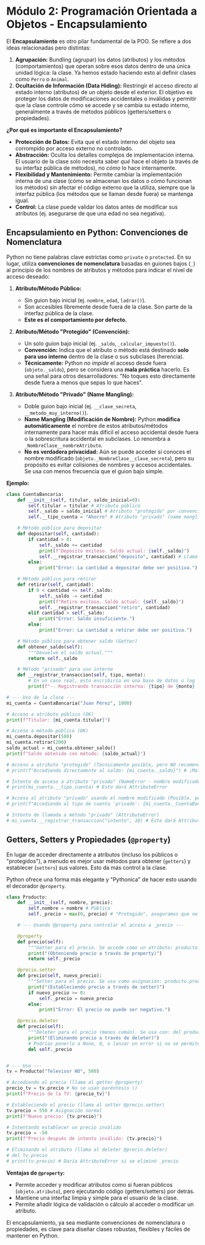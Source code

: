 # Módulo 2: Programación Orientada a Objetos - Encapsulamiento

El **Encapsulamiento** es otro pilar fundamental de la POO. Se refiere a dos ideas relacionadas pero distintas:

1.  **Agrupación:** Bundling (agrupar) los datos (atributos) y los métodos (comportamientos) que operan sobre esos datos dentro de una única unidad lógica: la clase. Ya hemos estado haciendo esto al definir clases como `Perro` o `Animal`.
2.  **Ocultación de Información (Data Hiding):** Restringir el acceso directo al estado interno (atributos) de un objeto desde el exterior. El objetivo es proteger los datos de modificaciones accidentales o inválidas y permitir que la clase controle cómo se accede y se cambia su estado interno, generalmente a través de métodos públicos (getters/setters o propiedades).

**¿Por qué es importante el Encapsulamiento?**

*   **Protección de Datos:** Evita que el estado interno del objeto sea corrompido por acceso externo no controlado.
*   **Abstracción:** Oculta los detalles complejos de implementación interna. El usuario de la clase solo necesita saber *qué* hace el objeto (a través de su interfaz pública de métodos), no *cómo* lo hace internamente.
*   **Flexibilidad y Mantenimiento:** Permite cambiar la implementación interna de una clase (cómo se almacenan los datos o cómo funcionan los métodos) sin afectar el código externo que la utiliza, siempre que la interfaz pública (los métodos que se llaman desde fuera) se mantenga igual.
*   **Control:** La clase puede validar los datos antes de modificar sus atributos (ej. asegurarse de que una edad no sea negativa).

## Encapsulamiento en Python: Convenciones de Nomenclatura

Python no tiene palabras clave estrictas como `private` o `protected`. En su lugar, utiliza **convenciones de nomenclatura** basadas en guiones bajos (`_`) al principio de los nombres de atributos y métodos para indicar el nivel de acceso deseado:

1.  **Atributo/Método Público:**
    *   Sin guion bajo inicial (ej. `nombre`, `edad`, `ladrar()`).
    *   Son accesibles libremente desde fuera de la clase. Son parte de la interfaz pública de la clase.
    *   **Este es el comportamiento por defecto.**

2.  **Atributo/Método "Protegido" (Convención):**
    *   Un solo guion bajo inicial (ej. `_saldo`, `_calcular_impuesto()`).
    *   **Convención:** Indica que el atributo o método está destinado **solo para uso interno** dentro de la clase o sus subclases (herencia).
    *   **Técnicamente:** Python *no impide* el acceso desde fuera (`objeto._saldo`), pero se considera una **mala práctica** hacerlo. Es una señal para otros desarrolladores: "No toques esto directamente desde fuera a menos que sepas lo que haces".

3.  **Atributo/Método "Privado" (Name Mangling):**
    *   Doble guion bajo inicial (ej. `__clave_secreta`, `__metodo_muy_interno()`).
    *   **Name Mangling (Modificación de Nombre):** Python **modifica automáticamente** el nombre de estos atributos/métodos internamente para hacer más difícil el acceso accidental desde fuera o la sobrescritura accidental en subclases. Lo renombra a `_NombreClase__nombreAtributo`.
    *   **No es verdadera privacidad:** Aún se puede acceder si conoces el nombre modificado (`objeto._NombreClase__clave_secreta`), pero su propósito es evitar colisiones de nombres y accesos accidentales. Se usa con menos frecuencia que el guion bajo simple.

**Ejemplo:**

```python
class CuentaBancaria:
    def __init__(self, titular, saldo_inicial=0):
        self.titular = titular # Atributo público
        self._saldo = saldo_inicial # Atributo "protegido" por convención
        self.__tipo_cuenta = "Ahorro" # Atributo "privado" (name mangling)

    # Método público para depositar
    def depositar(self, cantidad):
        if cantidad > 0:
            self._saldo += cantidad
            print(f"Depósito exitoso. Saldo actual: {self._saldo}")
            self.__registrar_transaccion("deposito", cantidad) # Llama a método "privado"
        else:
            print("Error: La cantidad a depositar debe ser positiva.")

    # Método público para retirar
    def retirar(self, cantidad):
        if 0 < cantidad <= self._saldo:
            self._saldo -= cantidad
            print(f"Retiro exitoso. Saldo actual: {self._saldo}")
            self.__registrar_transaccion("retiro", cantidad)
        elif cantidad > self._saldo:
            print("Error: Saldo insuficiente.")
        else:
            print("Error: La cantidad a retirar debe ser positiva.")

    # Método público para obtener saldo (Getter)
    def obtener_saldo(self):
        """Devuelve el saldo actual."""
        return self._saldo

    # Método "privado" para uso interno
    def __registrar_transaccion(self, tipo, monto):
        # En un caso real, esto escribiría en una base de datos o log
        print(f"-- Registrando transacción interna: {tipo} de {monto} --")

# --- Uso de la clase ---
mi_cuenta = CuentaBancaria("Juan Pérez", 1000)

# Acceso a atributo público (OK)
print(f"Titular: {mi_cuenta.titular}")

# Acceso a método público (OK)
mi_cuenta.depositar(500)
mi_cuenta.retirar(200)
saldo_actual = mi_cuenta.obtener_saldo()
print(f"Saldo obtenido con método: {saldo_actual}")

# Acceso a atributo "protegido" (Técnicamente posible, pero NO recomendado)
# print(f"Accediendo directamente al saldo: {mi_cuenta._saldo}") # ¡Mala práctica!

# Intento de acceso a atributo "privado" (NameError - nombre modificado)
# print(mi_cuenta.__tipo_cuenta) # Esto dará AttributeError

# Acceso al atributo "privado" usando el nombre modificado (Posible, pero MUY mala práctica)
# print(f"Accediendo al tipo de cuenta 'privado': {mi_cuenta._CuentaBancaria__tipo_cuenta}")

# Intento de llamada a método "privado" (AttributeError)
# mi_cuenta.__registrar_transaccion("intento", 10) # Esto dará AttributeError
```

## Getters, Setters y Propiedades (`@property`)

En lugar de acceder directamente a atributos (incluso los públicos o "protegidos"), a menudo es mejor usar métodos para obtener (`getters`) y establecer (`setters`) sus valores. Esto da más control a la clase.

Python ofrece una forma más elegante y "Pythonica" de hacer esto usando el decorador `@property`.

```python
class Producto:
    def __init__(self, nombre, precio):
        self.nombre = nombre # Público
        self._precio = max(0, precio) # "Protegido", aseguramos que no sea negativo al inicio

    # --- Usando @property para controlar el acceso a _precio ---

    @property
    def precio(self):
        """Getter para el precio. Se accede como un atributo: producto.precio"""
        print("(Obteniendo precio a través de property)")
        return self._precio

    @precio.setter
    def precio(self, nuevo_precio):
        """Setter para el precio. Se usa como asignación: producto.precio = valor"""
        print("(Estableciendo precio a través de setter)")
        if nuevo_precio >= 0:
            self._precio = nuevo_precio
        else:
            print("Error: El precio no puede ser negativo.")

    @precio.deleter
    def precio(self):
        """Deleter para el precio (menos común). Se usa con: del producto.precio"""
        print("(Eliminando precio a través de deleter)")
        # Podrías ponerlo a None, 0, o lanzar un error si no se permite borrar
        del self._precio


# --- Uso ---
tv = Producto("Televisor HD", 500)

# Accediendo al precio (llama al getter @property)
precio_tv = tv.precio # No se usan paréntesis ()
print(f"Precio de la TV: {precio_tv}")

# Estableciendo el precio (llama al setter @precio.setter)
tv.precio = 550 # Asignación normal
print(f"Nuevo precio: {tv.precio}")

# Intentando establecer un precio inválido
tv.precio = -50
print(f"Precio después de intento inválido: {tv.precio}")

# Eliminando el atributo (llama al deleter @precio.deleter)
# del tv.precio
# print(tv.precio) # Daría AttributeError si se eliminó _precio
```

**Ventajas de `@property`:**

*   Permite acceder y modificar atributos como si fueran públicos (`objeto.atributo`), pero ejecutando código (getters/setters) por detrás.
*   Mantiene una interfaz limpia y simple para el usuario de la clase.
*   Permite añadir lógica de validación o cálculo al acceder o modificar un atributo.

El encapsulamiento, ya sea mediante convenciones de nomenclatura o propiedades, es clave para diseñar clases robustas, flexibles y fáciles de mantener en Python.
